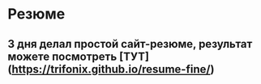 # Резюме

## 3 дня делал простой сайт-резюме, результат можете посмотреть [ТУТ] (https://trifonix.github.io/resume-fine/)
